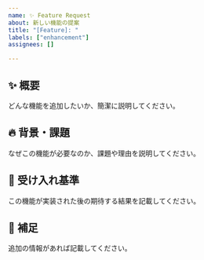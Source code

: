 ```yaml
---
name: ✨ Feature Request
about: 新しい機能の提案
title: "[Feature]: "
labels: ["enhancement"]
assignees: []

---
```


## ✨ 概要
どんな機能を追加したいか、簡潔に説明してください。

## 🔥 背景・課題
なぜこの機能が必要なのか、課題や理由を説明してください。

## 🎯 受け入れ基準
この機能が実装された後の期待する結果を記載してください。

## 📌 補足
追加の情報があれば記載してください。
